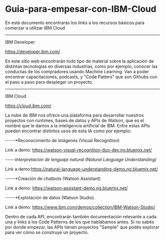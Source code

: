 # Guia-para-empesar-con-IBM-Cloud
En este documento encontrarás los links a los recursos básicos para comerzar a utilizar IBM Cloud

-------------------------
IBM Developer


https://developer.ibm.com/

En este sitio web encontrarán todo tipo de material sobre la aplicación de distintas tecnologías en diversas industrias, como por ejemplo, conocer las conductas de los compradores usando Machine Learning.
Van a poder encontrar capacitaciones, podcasts, y "Code Patters" que son Githubs con el paso a paso para desplegar un proyecto.


-------------------------

IBM Cloud

https://cloud.ibm.com/

La nube de IBM nos ofrece una plataforma para desarrollar nuestros proyectos con runtimes, bases de datos y APIs de Watson, que es el nombre que le damos a la inteligencia artificial de IBM. Entre estas APIs pueden encontrar distintos usos de esta IA como por ejemplo:

-----*Reconocimiento de imágenes (Visual Recognition)

Link a demo: https://watson-visual-recognition-duo-dev.ng.bluemix.net/

-----*Interpretación de lenguaje natural (Natural Language Understanding)*

Link a demo:https://natural-language-understanding-demo.ng.bluemix.net/

-----*Creación de chatbots (Watson Assistant)

Link a demo: https://watson-assistant-demo.ng.bluemix.net/

-----*Explotación de datos (Watson Studio). 

Link a demo: https://www.ibm.com/demos/collection/IBM-Watson-Studio/


Dentro de cada API, encontrarán también documentación relevante a cada una y links a los Code Patterns de los que hablábamos antes. Si no sabés por donde empezar, las APIs tienen proyectos "Sample" que podés explorar para ver cómo se construye un proyecto. 
